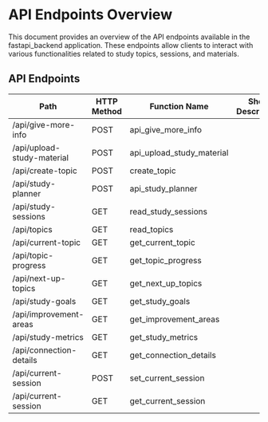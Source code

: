 # API Endpoints Overview
This document provides an overview of the API endpoints available in the fastapi_backend application. These endpoints allow clients to interact with various functionalities related to study topics, sessions, and materials.

## API Endpoints

| Path                                | HTTP Method | Function Name          | Short Description |
|-------------------------------------|-------------|------------------------|-------------------|
| /api/give-more-info                 | POST        | api_give_more_info     |                   |
| /api/upload-study-material          | POST        | api_upload_study_material |                 |
| /api/create-topic                   | POST        | create_topic           |                   |
| /api/study-planner                  | POST        | api_study_planner      |                   |
| /api/study-sessions                 | GET         | read_study_sessions     |                   |
| /api/topics                         | GET         | read_topics            |                   |
| /api/current-topic                  | GET         | get_current_topic      |                   |
| /api/topic-progress                 | GET         | get_topic_progress     |                   |
| /api/next-up-topics                | GET         | get_next_up_topics     |                   |
| /api/study-goals                   | GET         | get_study_goals       |                   |
| /api/improvement-areas              | GET         | get_improvement_areas  |                   |
| /api/study-metrics                  | GET         | get_study_metrics      |                   |
| /api/connection-details              | GET         | get_connection_details  |                   |
| /api/current-session                | POST        | set_current_session     |                   |
| /api/current-session                | GET         | get_current_session     |                   |